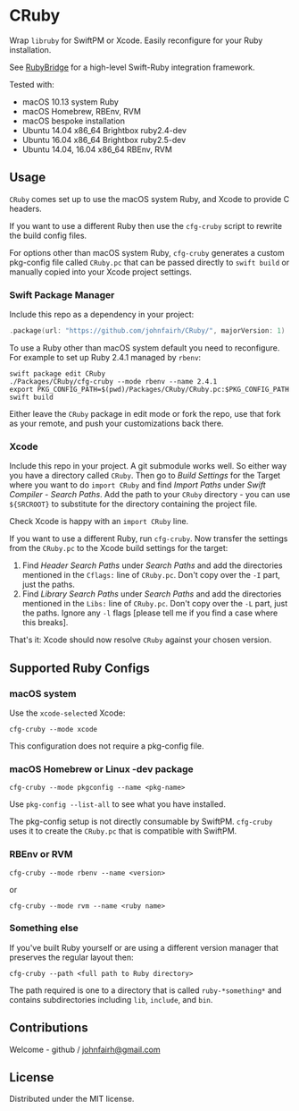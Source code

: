 <!--
CRuby
README.md
Distributed under the MIT license, see LICENSE.
-->

# CRuby

Wrap `libruby` for SwiftPM or Xcode.  Easily reconfigure for your Ruby
installation.

See [RubyBridge](https://github.com/johnfairh/RubyBridge) for a high-level
Swift-Ruby integration framework.

Tested with:
* macOS 10.13 system Ruby
* macOS Homebrew, RBEnv, RVM
* macOS bespoke installation
* Ubuntu 14.04 x86_64 Brightbox ruby2.4-dev
* Ubuntu 16.04 x86_64 Brightbox ruby2.5-dev
* Ubuntu 14.04, 16.04 x86_64 RBEnv, RVM

## Usage

`CRuby` comes set up to use the macOS system Ruby, and Xcode to provide C
headers.

If you want to use a different Ruby then use the `cfg-cruby` script to
rewrite the build config files.

For options other than macOS system Ruby, `cfg-cruby` generates a custom
pkg-config file called `CRuby.pc` that can be passed directly to `swift build`
or manually copied into your Xcode project settings.

### Swift Package Manager

Include this repo as a dependency in your project:
```swift
.package(url: "https://github.com/johnfairh/CRuby/", majorVersion: 1)
```

To use a Ruby other than macOS system default you need to reconfigure.  For
example to set up Ruby 2.4.1 managed by `rbenv`:
```shell
swift package edit CRuby
./Packages/CRuby/cfg-cruby --mode rbenv --name 2.4.1
export PKG_CONFIG_PATH=$(pwd)/Packages/CRuby/CRuby.pc:$PKG_CONFIG_PATH
swift build
```
Either leave the `CRuby` package in edit mode or fork the repo, use that fork
as your remote, and push your customizations back there.

### Xcode

Include this repo in your project.  A git submodule works well.  So either way
you have a directory called `CRuby`.  Then go to *Build Settings* for the Target
where you want to do `import CRuby` and find *Import Paths* under *Swift
Compiler - Search Paths*.  Add the path to your `CRuby` directory - you can
use `${SRCROOT}` to substitute for the directory containing the project file.

Check Xcode is happy with an `import CRuby` line.

If you want to use a different Ruby, run `cfg-cruby`.  Now transfer the settings
from the `CRuby.pc` to the Xcode build settings for the target:
1. Find *Header Search Paths* under *Search Paths* and add the directories
   mentioned in the `Cflags:` line of `CRuby.pc`.  Don't copy over the `-I` part,
   just the paths.
2. Find *Library Search Paths* under *Search Paths* and add the directories
   mentioned in the `Libs:` line of `CRuby.pc`.  Don't copy over the `-L` part,
   just the paths.  Ignore any `-l` flags [please tell me if you find a case
   where this breaks].

That's it: Xcode should now resolve `CRuby` against your chosen version.

## Supported Ruby Configs

### macOS system

Use the `xcode-select`ed Xcode:
```shell
cfg-cruby --mode xcode
```
This configuration does not require a pkg-config file.

### macOS Homebrew or Linux -dev package

```shell
cfg-cruby --mode pkgconfig --name <pkg-name>
```
Use `pkg-config --list-all` to see what you have installed.

The pkg-config setup is not directly consumable by SwiftPM.  `cfg-cruby` uses
it to create the `CRuby.pc` that is compatible with SwiftPM.

### RBEnv or RVM

```shell
cfg-cruby --mode rbenv --name <version>
```

or

```shell
cfg-cruby --mode rvm --name <ruby name>
```

### Something else

If you've built Ruby yourself or are using a different version manager that
preserves the regular layout then:

```shell
cfg-cruby --path <full path to Ruby directory>
```

The path required is one to a directory that is called `ruby-*something*` and
contains subdirectories including `lib`, `include`, and `bin`.

## Contributions

Welcome - github / johnfairh@gmail.com

## License

Distributed under the MIT license.
